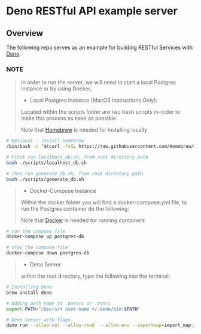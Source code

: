 # Deno RESTful API example server

## Overview

The following repo serves as an example for building RESTful Services with [Deno](https://deno.land).

### NOTE

> In order to run the server, we will need to start a local Postgres instance or by using Docker,
>
> - Local Postgres Instance (MacOS Instructions Only):
>
> Located within the scripts folder are two bash scripts in-order to make this process as ease as possible.
>
> Note that [Homebrew](https://brew.sh) is needed for installing locally

```bash
# Optional - install homebrew
/bin/bash -c "$(curl -fsSL https://raw.githubusercontent.com/Homebrew/install/master/install.sh)"

# First run localhost_db.sh, from root directory path
bash ./scripts/localhost_db.sh

# Than run generate_db.sh, from root directory path
bash ./scripts/generate_db.sh
```

> - Docker-Compose Instance
>
> Within the docker folder you will find a docker-compose.yml file, to run the Postgres container do the following:
>
> Note that [Docker](https://www.docker.com) is needed for running containers

```bash
# run the compose file
docker-compose up postgres-db

# stop the compose file
docker-compose down postgres-db
```

> - Deno Server
>
> within the root directory, type the following into the terminal:

```bash
# Installing Deno
brew install deno

# Adding path name to .bashrc or .zshrc
export PATH="/Users/< user-name >/.deno/bin:$PATH"

# Deno Server with flags
deno run --allow-net --allow-read  --allow-env --importmap=import_map.json --unstable src/index.ts
```

